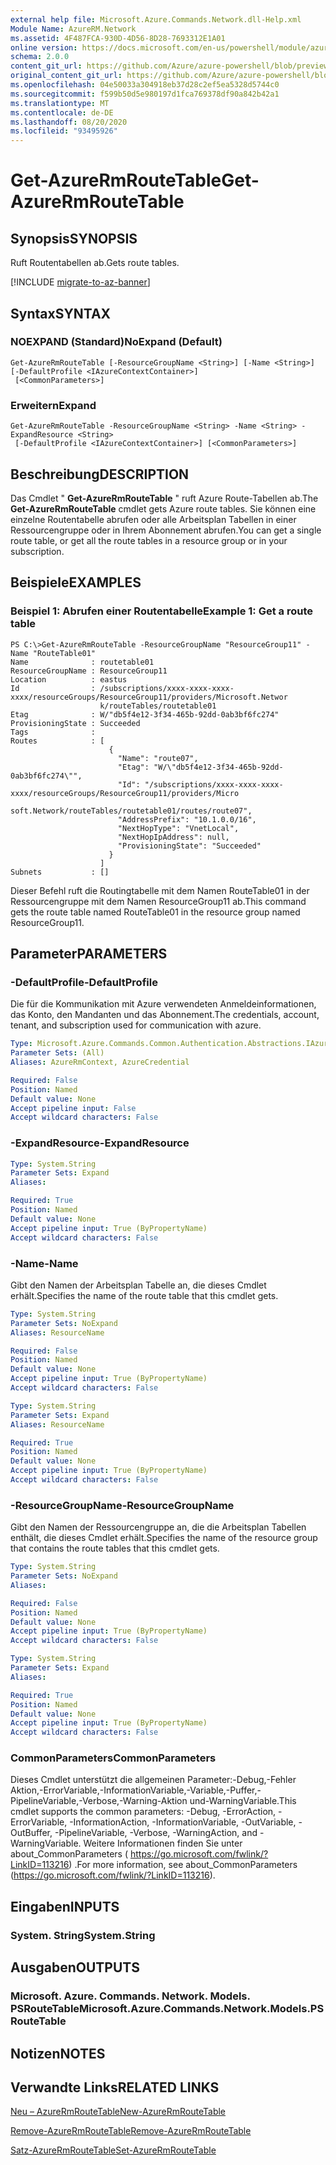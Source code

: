 ```yaml
---
external help file: Microsoft.Azure.Commands.Network.dll-Help.xml
Module Name: AzureRM.Network
ms.assetid: 4F487FCA-930D-4D56-8D28-7693312E1A01
online version: https://docs.microsoft.com/en-us/powershell/module/azurerm.network/get-azurermroutetable
schema: 2.0.0
content_git_url: https://github.com/Azure/azure-powershell/blob/preview/src/ResourceManager/Network/Commands.Network/help/Get-AzureRmRouteTable.md
original_content_git_url: https://github.com/Azure/azure-powershell/blob/preview/src/ResourceManager/Network/Commands.Network/help/Get-AzureRmRouteTable.md
ms.openlocfilehash: 04e50033a304918eb37d28c2ef5ea5328d5744c0
ms.sourcegitcommit: f599b50d5e980197d1fca769378df90a842b42a1
ms.translationtype: MT
ms.contentlocale: de-DE
ms.lasthandoff: 08/20/2020
ms.locfileid: "93495926"
---
```

# <span data-ttu-id="b9214-101">Get-AzureRmRouteTable</span><span class="sxs-lookup"><span data-stu-id="b9214-101">Get-AzureRmRouteTable</span></span>

## <span data-ttu-id="b9214-102">Synopsis</span><span class="sxs-lookup"><span data-stu-id="b9214-102">SYNOPSIS</span></span>
<span data-ttu-id="b9214-103">Ruft Routentabellen ab.</span><span class="sxs-lookup"><span data-stu-id="b9214-103">Gets route tables.</span></span>

[!INCLUDE [migrate-to-az-banner](../../includes/migrate-to-az-banner.md)]

## <span data-ttu-id="b9214-104">Syntax</span><span class="sxs-lookup"><span data-stu-id="b9214-104">SYNTAX</span></span>

### <span data-ttu-id="b9214-105">NOEXPAND (Standard)</span><span class="sxs-lookup"><span data-stu-id="b9214-105">NoExpand (Default)</span></span>
```
Get-AzureRmRouteTable [-ResourceGroupName <String>] [-Name <String>] [-DefaultProfile <IAzureContextContainer>]
 [<CommonParameters>]
```

### <span data-ttu-id="b9214-106">Erweitern</span><span class="sxs-lookup"><span data-stu-id="b9214-106">Expand</span></span>
```
Get-AzureRmRouteTable -ResourceGroupName <String> -Name <String> -ExpandResource <String>
 [-DefaultProfile <IAzureContextContainer>] [<CommonParameters>]
```

## <span data-ttu-id="b9214-107">Beschreibung</span><span class="sxs-lookup"><span data-stu-id="b9214-107">DESCRIPTION</span></span>
<span data-ttu-id="b9214-108">Das Cmdlet " **Get-AzureRmRouteTable** " ruft Azure Route-Tabellen ab.</span><span class="sxs-lookup"><span data-stu-id="b9214-108">The **Get-AzureRmRouteTable** cmdlet gets Azure route tables.</span></span>
<span data-ttu-id="b9214-109">Sie können eine einzelne Routentabelle abrufen oder alle Arbeitsplan Tabellen in einer Ressourcengruppe oder in Ihrem Abonnement abrufen.</span><span class="sxs-lookup"><span data-stu-id="b9214-109">You can get a single route table, or get all the route tables in a resource group or in your subscription.</span></span>

## <span data-ttu-id="b9214-110">Beispiele</span><span class="sxs-lookup"><span data-stu-id="b9214-110">EXAMPLES</span></span>

### <span data-ttu-id="b9214-111">Beispiel 1: Abrufen einer Routentabelle</span><span class="sxs-lookup"><span data-stu-id="b9214-111">Example 1: Get a route table</span></span>
```
PS C:\>Get-AzureRmRouteTable -ResourceGroupName "ResourceGroup11" -Name "RouteTable01"
Name              : routetable01
ResourceGroupName : ResourceGroup11
Location          : eastus
Id                : /subscriptions/xxxx-xxxx-xxxx-xxxx/resourceGroups/ResourceGroup11/providers/Microsoft.Networ
                    k/routeTables/routetable01
Etag              : W/"db5f4e12-3f34-465b-92dd-0ab3bf6fc274"
ProvisioningState : Succeeded
Tags              : 
Routes            : [
                      {
                        "Name": "route07",
                        "Etag": "W/\"db5f4e12-3f34-465b-92dd-0ab3bf6fc274\"",
                        "Id": "/subscriptions/xxxx-xxxx-xxxx-xxxx/resourceGroups/ResourceGroup11/providers/Micro
                    soft.Network/routeTables/routetable01/routes/route07",
                        "AddressPrefix": "10.1.0.0/16",
                        "NextHopType": "VnetLocal",
                        "NextHopIpAddress": null, 
                        "ProvisioningState": "Succeeded"
                      }
                    ] 
Subnets           : []
```

<span data-ttu-id="b9214-112">Dieser Befehl ruft die Routingtabelle mit dem Namen RouteTable01 in der Ressourcengruppe mit dem Namen ResourceGroup11 ab.</span><span class="sxs-lookup"><span data-stu-id="b9214-112">This command gets the route table named RouteTable01 in the resource group named ResourceGroup11.</span></span>

## <span data-ttu-id="b9214-113">Parameter</span><span class="sxs-lookup"><span data-stu-id="b9214-113">PARAMETERS</span></span>

### <span data-ttu-id="b9214-114">-DefaultProfile</span><span class="sxs-lookup"><span data-stu-id="b9214-114">-DefaultProfile</span></span>
<span data-ttu-id="b9214-115">Die für die Kommunikation mit Azure verwendeten Anmeldeinformationen, das Konto, den Mandanten und das Abonnement.</span><span class="sxs-lookup"><span data-stu-id="b9214-115">The credentials, account, tenant, and subscription used for communication with azure.</span></span>

```yaml
Type: Microsoft.Azure.Commands.Common.Authentication.Abstractions.IAzureContextContainer
Parameter Sets: (All)
Aliases: AzureRmContext, AzureCredential

Required: False
Position: Named
Default value: None
Accept pipeline input: False
Accept wildcard characters: False
```

### <span data-ttu-id="b9214-116">-ExpandResource</span><span class="sxs-lookup"><span data-stu-id="b9214-116">-ExpandResource</span></span>
```yaml
Type: System.String
Parameter Sets: Expand
Aliases:

Required: True
Position: Named
Default value: None
Accept pipeline input: True (ByPropertyName)
Accept wildcard characters: False
```

### <span data-ttu-id="b9214-117">-Name</span><span class="sxs-lookup"><span data-stu-id="b9214-117">-Name</span></span>
<span data-ttu-id="b9214-118">Gibt den Namen der Arbeitsplan Tabelle an, die dieses Cmdlet erhält.</span><span class="sxs-lookup"><span data-stu-id="b9214-118">Specifies the name of the route table that this cmdlet gets.</span></span>

```yaml
Type: System.String
Parameter Sets: NoExpand
Aliases: ResourceName

Required: False
Position: Named
Default value: None
Accept pipeline input: True (ByPropertyName)
Accept wildcard characters: False
```

```yaml
Type: System.String
Parameter Sets: Expand
Aliases: ResourceName

Required: True
Position: Named
Default value: None
Accept pipeline input: True (ByPropertyName)
Accept wildcard characters: False
```

### <span data-ttu-id="b9214-119">-ResourceGroupName</span><span class="sxs-lookup"><span data-stu-id="b9214-119">-ResourceGroupName</span></span>
<span data-ttu-id="b9214-120">Gibt den Namen der Ressourcengruppe an, die die Arbeitsplan Tabellen enthält, die dieses Cmdlet erhält.</span><span class="sxs-lookup"><span data-stu-id="b9214-120">Specifies the name of the resource group that contains the route tables that this cmdlet gets.</span></span>

```yaml
Type: System.String
Parameter Sets: NoExpand
Aliases:

Required: False
Position: Named
Default value: None
Accept pipeline input: True (ByPropertyName)
Accept wildcard characters: False
```

```yaml
Type: System.String
Parameter Sets: Expand
Aliases:

Required: True
Position: Named
Default value: None
Accept pipeline input: True (ByPropertyName)
Accept wildcard characters: False
```

### <span data-ttu-id="b9214-121">CommonParameters</span><span class="sxs-lookup"><span data-stu-id="b9214-121">CommonParameters</span></span>
<span data-ttu-id="b9214-122">Dieses Cmdlet unterstützt die allgemeinen Parameter:-Debug,-Fehler Aktion,-ErrorVariable,-InformationVariable,-Variable,-Puffer,-PipelineVariable,-Verbose,-Warning-Aktion und-WarningVariable.</span><span class="sxs-lookup"><span data-stu-id="b9214-122">This cmdlet supports the common parameters: -Debug, -ErrorAction, -ErrorVariable, -InformationAction, -InformationVariable, -OutVariable, -OutBuffer, -PipelineVariable, -Verbose, -WarningAction, and -WarningVariable.</span></span> <span data-ttu-id="b9214-123">Weitere Informationen finden Sie unter about_CommonParameters ( https://go.microsoft.com/fwlink/?LinkID=113216) .</span><span class="sxs-lookup"><span data-stu-id="b9214-123">For more information, see about_CommonParameters (https://go.microsoft.com/fwlink/?LinkID=113216).</span></span>

## <span data-ttu-id="b9214-124">Eingaben</span><span class="sxs-lookup"><span data-stu-id="b9214-124">INPUTS</span></span>

### <span data-ttu-id="b9214-125">System. String</span><span class="sxs-lookup"><span data-stu-id="b9214-125">System.String</span></span>

## <span data-ttu-id="b9214-126">Ausgaben</span><span class="sxs-lookup"><span data-stu-id="b9214-126">OUTPUTS</span></span>

### <span data-ttu-id="b9214-127">Microsoft. Azure. Commands. Network. Models. PSRouteTable</span><span class="sxs-lookup"><span data-stu-id="b9214-127">Microsoft.Azure.Commands.Network.Models.PSRouteTable</span></span>

## <span data-ttu-id="b9214-128">Notizen</span><span class="sxs-lookup"><span data-stu-id="b9214-128">NOTES</span></span>

## <span data-ttu-id="b9214-129">Verwandte Links</span><span class="sxs-lookup"><span data-stu-id="b9214-129">RELATED LINKS</span></span>

[<span data-ttu-id="b9214-130">Neu – AzureRmRouteTable</span><span class="sxs-lookup"><span data-stu-id="b9214-130">New-AzureRmRouteTable</span></span>](./New-AzureRmRouteTable.md)

[<span data-ttu-id="b9214-131">Remove-AzureRmRouteTable</span><span class="sxs-lookup"><span data-stu-id="b9214-131">Remove-AzureRmRouteTable</span></span>](./Remove-AzureRmRouteTable.md)

[<span data-ttu-id="b9214-132">Satz-AzureRmRouteTable</span><span class="sxs-lookup"><span data-stu-id="b9214-132">Set-AzureRmRouteTable</span></span>](./Set-AzureRmRouteTable.md)


